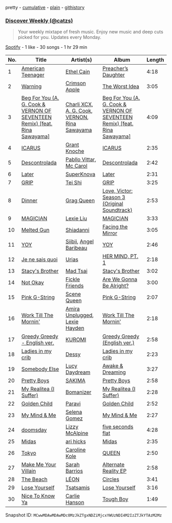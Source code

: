 pretty - [cumulative](/playlists/cumulative/37i9dQZEVXcJR8Ys0NBejf.md) - [plain](/playlists/plain/37i9dQZEVXcJR8Ys0NBejf) - [githistory](https://github.githistory.xyz/mackorone/spotify-playlist-archive/blob/main/playlists/plain/37i9dQZEVXcJR8Ys0NBejf)

### [Discover Weekly \(@catzs\)](https://open.spotify.com/playlist/37i9dQZEVXcJR8Ys0NBejf)

> Your weekly mixtape of fresh music\. Enjoy new music and deep cuts picked for you\. Updates every Monday.

[Spotify](https://open.spotify.com/user/spotify) - 1 like - 30 songs - 1 hr 29 min

| No. | Title | Artist(s) | Album | Length |
|---|---|---|---|---|
| 1 | [American Teenager](https://open.spotify.com/track/4ltqfN12ohaVZdM6C45gMg) | [Ethel Cain](https://open.spotify.com/artist/0avMDS4HyoCEP6RqZJWpY2) | [Preacher’s Daughter](https://open.spotify.com/album/3WmujGwOS0ANHkJRnMH6n8) | 4:18 |
| 2 | [Warning](https://open.spotify.com/track/0Q9GlyZ2hfTcT9YOqRFssX) | [Crimson Apple](https://open.spotify.com/artist/6ie9S7zyP97Bkk1srzHNGa) | [The Worst Idea](https://open.spotify.com/album/0z2qexAlexCdoNIdxs83A7) | 3:05 |
| 3 | [Beg For You \(A\. G\. Cook & VERNON OF SEVENTEEN Remix\) \[feat\. Rina Sawayama\]](https://open.spotify.com/track/3teT4GffWtZUYQVmUwL14d) | [Charli XCX](https://open.spotify.com/artist/25uiPmTg16RbhZWAqwLBy5), [A\. G\. Cook](https://open.spotify.com/artist/335TWGWGFan4vaacJzSiU8), [VERNON](https://open.spotify.com/artist/2Y34b9AOK30zXgL7cAH4NG), [Rina Sawayama](https://open.spotify.com/artist/2KEqzdPS7M5YwGmiuPTdr5) | [Beg For You \(A\. G\. Cook & VERNON OF SEVENTEEN Remix\) \[feat\. Rina Sawayama\]](https://open.spotify.com/album/6snPKZGUbpydW2XJu9ievq) | 4:09 |
| 4 | [ICARUS](https://open.spotify.com/track/4flE50KratI5sjuZfrAYyi) | [Grant Knoche](https://open.spotify.com/artist/4uLexEsM3MDb1sermSib4J) | [ICARUS](https://open.spotify.com/album/0bhuvwiK7RLxQnVYzQ5geL) | 2:35 |
| 5 | [Descontrolada](https://open.spotify.com/track/35ILpvFvH8u8dVfjG2txtw) | [Pabllo Vittar](https://open.spotify.com/artist/6tzRZ39aZlNqlUzQlkuhDV), [Mc Carol](https://open.spotify.com/artist/78jcF59aMpz63E2TYmntws) | [Descontrolada](https://open.spotify.com/album/2j7lcwySLJb1KyihQby99X) | 2:42 |
| 6 | [Later](https://open.spotify.com/track/7J0DVAeu2BtR0J1htWL9lt) | [SuperKnova](https://open.spotify.com/artist/7om8BpNIYHtacdW2rDVHuD) | [Later](https://open.spotify.com/album/1dvQGUv13eMzYR9dnn3ZzT) | 2:31 |
| 7 | [GRIP](https://open.spotify.com/track/4LdLUX64qwHYyaN5hP4UlJ) | [Tei Shi](https://open.spotify.com/artist/1xcMOgFUM1IYZE22YjCvsL) | [GRIP](https://open.spotify.com/album/0R35mNrWcjWwqR1N53pwkC) | 3:25 |
| 8 | [Dinner](https://open.spotify.com/track/29BqG5QWNQ812jFontF5yJ) | [Grag Queen](https://open.spotify.com/artist/6Q5YqxLl13ULqA5orHJotR) | [Love, Victor: Season 3 \(Original Soundtrack\)](https://open.spotify.com/album/19xxnBkkYArMHavIT1c2Hr) | 2:53 |
| 9 | [MAGICIAN](https://open.spotify.com/track/4vQn2xckwjtCkRhHSrVU30) | [Lexie Liu](https://open.spotify.com/artist/6fs2or0cKLEM2xohWq8SoX) | [MAGICIAN](https://open.spotify.com/album/48eUwPWSD6h7xWafjPCKId) | 3:33 |
| 10 | [Melted Gun](https://open.spotify.com/track/3LNJ1NOMmjJSTrSQc0leNF) | [Shiadanni](https://open.spotify.com/artist/0rlfFJnG8VDKDqHWbuuQtP) | [Facing the Mirror](https://open.spotify.com/album/6ozSc8V6DDauP91vO1S78T) | 3:05 |
| 11 | [YOY](https://open.spotify.com/track/4eR1H49eetim2UA5BdGY4C) | [Siibii](https://open.spotify.com/artist/5xIv9tG1tb1tBj3PsjIqgi), [Angel Baribeau](https://open.spotify.com/artist/0FPslk0bbQhxrwwzf9hOq4) | [YOY](https://open.spotify.com/album/74sgQpZotn5fFzZ7LFMO67) | 2:46 |
| 12 | [Je ne sais quoi](https://open.spotify.com/track/789gHumetKnbAJhFMBjMWj) | [Urias](https://open.spotify.com/artist/6BXiBj4eAZsiynbcmSRHUs) | [HER MIND, PT\. 1](https://open.spotify.com/album/5ELO3riWbb2MbJyZYilN7D) | 2:18 |
| 13 | [Stacy's Brother](https://open.spotify.com/track/7aTXnk6qGF8d4pZ51zDcaQ) | [Mad Tsai](https://open.spotify.com/artist/5C2iFRY2UldL2hv9THw4aB) | [Stacy's Brother](https://open.spotify.com/album/3T3XGndYk7rJWwYJZLvS68) | 3:02 |
| 14 | [Not Okay](https://open.spotify.com/track/3rL5lxfJYdzy0w1tAdg54C) | [Fickle Friends](https://open.spotify.com/artist/1nhSLEYdoBHG6cJ8NDwoF1) | [Are We Gonna Be Alright?](https://open.spotify.com/album/7yiV2Rrb9NK4WeyEioKjP5) | 3:00 |
| 15 | [Pink G\-String](https://open.spotify.com/track/1uAXWqVuVOSDqE4lJvY4Ae) | [Scene Queen](https://open.spotify.com/artist/6WandyxeDxlcOTwxtnTKP4) | [Pink G\-String](https://open.spotify.com/album/5Y4VHqeyqlnPIHlK0zfso3) | 2:07 |
| 16 | [Work Till The Mornin'](https://open.spotify.com/track/6w3sWAe60ttYcvEFqeY4VS) | [Amira Unplugged](https://open.spotify.com/artist/0coT4iPur5wTaug3pMh6Vf), [Lexie Hayden](https://open.spotify.com/artist/6zYd6Vq5ssXgIhxm1DTGWh) | [Work Till The Mornin'](https://open.spotify.com/album/4JgS75EKLl554ZFX0j71Kz) | 2:18 |
| 17 | [Greedy Greedy \- English ver.](https://open.spotify.com/track/0azggS66exozKNhgOkTSbV) | [KUROMI](https://open.spotify.com/artist/1nah1bp3mzMd4FhMUxhU4d) | [Greedy Greedy \(English ver.\)](https://open.spotify.com/album/4wZ4Ivy2Qqpnghr5bowHur) | 2:58 |
| 18 | [Ladies in my crib](https://open.spotify.com/track/3R4QY5uaYtqLOV8Lt6Pohv) | [Dessy](https://open.spotify.com/artist/4OgkzOe0psje8oWv4n0ATj) | [Ladies in my crib](https://open.spotify.com/album/2xzKJASkrrVLhl3yhuhjVj) | 2:23 |
| 19 | [Somebody Else](https://open.spotify.com/track/676H90tYwz6S3vQw643ZGy) | [Lucy Daydream](https://open.spotify.com/artist/0RQEMnWcCrVW4vkPFbAVsg) | [Awake & Dreaming](https://open.spotify.com/album/7mrAOwvegT4oMij1p23pBE) | 3:27 |
| 20 | [Pretty Boys](https://open.spotify.com/track/5K5RpOdJ0c8gd5sbDxxcEK) | [SAKIMA](https://open.spotify.com/artist/2tg1rWk2rWaltTk0baRjRu) | [Pretty Boys](https://open.spotify.com/album/0w08DJAH95mbwvAEUc5DUk) | 2:58 |
| 21 | [My Realitea \(I Suffer\)](https://open.spotify.com/track/04dcHF2uNqIO42RKCnZWNy) | [Bomanizer](https://open.spotify.com/artist/4xiFlbiuNBgeUwkWO7rn6m) | [My Realitea \(I Suffer\)](https://open.spotify.com/album/2irResE5a3jOm2prXYwwBM) | 2:28 |
| 22 | [Golden Child](https://open.spotify.com/track/7GkVUzfruToUahCBk8GW0r) | [Paravi](https://open.spotify.com/artist/3hu0zovv9ZERrUy09lIsTH) | [Golden Child](https://open.spotify.com/album/1yt8iYtXCRNw6W3gThI3Pz) | 2:52 |
| 23 | [My Mind & Me](https://open.spotify.com/track/0XER3HPMx223xWaAgNKp4Y) | [Selena Gomez](https://open.spotify.com/artist/0C8ZW7ezQVs4URX5aX7Kqx) | [My Mind & Me](https://open.spotify.com/album/5quJSeTB33tFzfp2EZx9z5) | 2:27 |
| 24 | [doomsday](https://open.spotify.com/track/4WjxtORnwPavm5PDsAWJEc) | [Lizzy McAlpine](https://open.spotify.com/artist/1GmsPCcpKgF9OhlNXjOsbS) | [five seconds flat](https://open.spotify.com/album/68L5xVV9wydotfDXEik7eD) | 4:28 |
| 25 | [Midas](https://open.spotify.com/track/54hhLiIkQmKvoF3WtakcQk) | [ari hicks](https://open.spotify.com/artist/7kBSIXnl2HuGLcA0RZ8T9Z) | [Midas](https://open.spotify.com/album/0ZVinMifIaIicM53K91vs7) | 2:35 |
| 26 | [Tokyo](https://open.spotify.com/track/4ML8cSuk6T0dFFbgfY0BiA) | [Caroline Kole](https://open.spotify.com/artist/3kmXbS3akWikVvZNGpYEvu) | [QUEEN](https://open.spotify.com/album/2JIKEfeHQDXIdlcV70tCWu) | 2:50 |
| 27 | [Make Me Your Villain](https://open.spotify.com/track/0GtWrjVdtl44MgjqIqE0Ms) | [Sarah Barrios](https://open.spotify.com/artist/0HJsX1aTdgG1VDIRDiseSJ) | [Alternate Reality EP](https://open.spotify.com/album/1QiO3tVfYlAEj6MFDgii34) | 2:58 |
| 28 | [The Beach](https://open.spotify.com/track/55rbXAKHQNtHe0AdkCWS1R) | [LÉON](https://open.spotify.com/artist/4SqTiwOEdYrNayaGMkc7ia) | [Circles](https://open.spotify.com/album/7tbUp2NTr7CxIgIF04Kf5U) | 3:41 |
| 29 | [Lose Yourself](https://open.spotify.com/track/50BCSiudZXPTLHWkQzulII) | [Tsatsamis](https://open.spotify.com/artist/3z2RaxEObO8hXkvmG5xou0) | [Lose Yourself](https://open.spotify.com/album/31uaGLLLoSZcNLRjFviWfk) | 3:16 |
| 30 | [Nice To Know Ya](https://open.spotify.com/track/688Kg2VZtd2u2krArhVm13) | [Carlie Hanson](https://open.spotify.com/artist/3mPc8WGusz2XF3Tvs3AKCR) | [Tough Boy](https://open.spotify.com/album/7cHOGdyjoxS0Ou57ax4Fws) | 1:49 |

Snapshot ID: `MCwwMDAwMDAwMDc0MzJkZTgxNDZiMjcxYWUzNDI4M2IzZTJkYTAzM2Mz`
